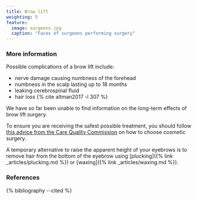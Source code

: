 ```yaml
---
title: Brow lift
weighting: 5
feature:
  image: surgeons.jpg
  caption: "Faces of surgeons performing surgery"
---
```


### More information

Possible complications of a brow lift include:

- nerve damage causing numbness of the forehead
- numbness in the scalp lasting up to 18 months
- leaking cerebrospinal fluid
- hair loss {% cite altman2017 -l 307 %} 

We have so far been unable to find information on the long-term effects of brow lift surgery.

To ensure you are receiving the safest possible treatment, you should follow [this advice from the Care Quality Commission](http://www.cqc.org.uk/help-advice/help-choosing-care-services/choosing-cosmetic-surgery) on how to choose cosmetic surgery.

A temporary alternative to raise the apparent height of your eyebrows is to remove hair from the bottom of the eyebrow using [plucking]({% link _articles/plucking.md %}) or [waxing]({% link _articles/waxing.md %}).

### References

{% bibliography --cited %}  
